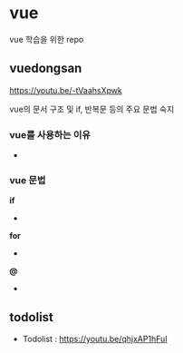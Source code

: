 # vue
vue 학습을 위한 repo

## vuedongsan
https://youtu.be/-tVaahsXpwk

vue의 문서 구조 및 if, 반복문 등의 주요 문법 숙지

### vue를 사용하는 이유
-

### vue 문법
**if**

- 
**for**

- 
**@**

- 

## todolist
- Todolist : https://youtu.be/qhjxAP1hFuI
